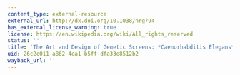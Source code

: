 ```yaml
---
content_type: external-resource
external_url: http://dx.doi.org/10.1038/nrg794
has_external_license_warning: true
license: https://en.wikipedia.org/wiki/All_rights_reserved
status: ''
title: 'The Art and Design of Genetic Screens: *Caenorhabditis Elegans*'
uid: 26c2c011-a862-4ea1-b5ff-dfa33e8512b2
wayback_url: ''
---
```

